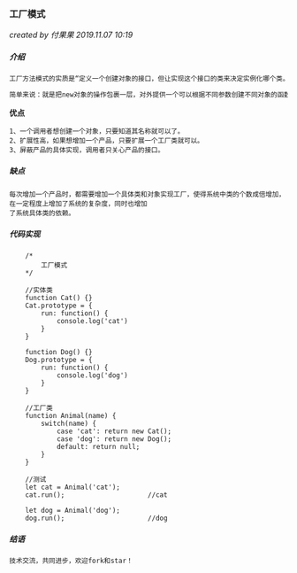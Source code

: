 ### 工厂模式

*created by 付果果  2019.11.07 10:19*

##### 介绍

```javascript
工厂方法模式的实质是“定义一个创建对象的接口，但让实现这个接口的类来决定实例化哪个类。工厂方法让类的实例化推迟到子类中进行。

简单来说：就是把new对象的操作包裹一层，对外提供一个可以根据不同参数创建不同对象的函数。
```

**优点** 

```
1、一个调用者想创建一个对象，只要知道其名称就可以了。 
2、扩展性高，如果想增加一个产品，只要扩展一个工厂类就可以。 
3、屏蔽产品的具体实现，调用者只关心产品的接口。
```

##### 缺点

```
每次增加一个产品时，都需要增加一个具体类和对象实现工厂，使得系统中类的个数成倍增加，在一定程度上增加了系统的复杂度，同时也增加
了系统具体类的依赖。
```

##### 代码实现

```
    /*
        工厂模式
    */

    //实体类
    function Cat() {}
    Cat.prototype = {
        run: function() {
            console.log('cat')
        }
    }
    
    function Dog() {}
    Dog.prototype = {
        run: function() {
            console.log('dog')
        }
    }

    //工厂类
    function Animal(name) {
        switch(name) {
            case 'cat': return new Cat();
            case 'dog': return new Dog();
            default: return null;
        }
    }

    //测试
    let cat = Animal('cat');
    cat.run();                     //cat

    let dog = Animal('dog');
    dog.run();                     //dog
```

##### 结语

```javascript
技术交流，共同进步，欢迎fork和star！
```

